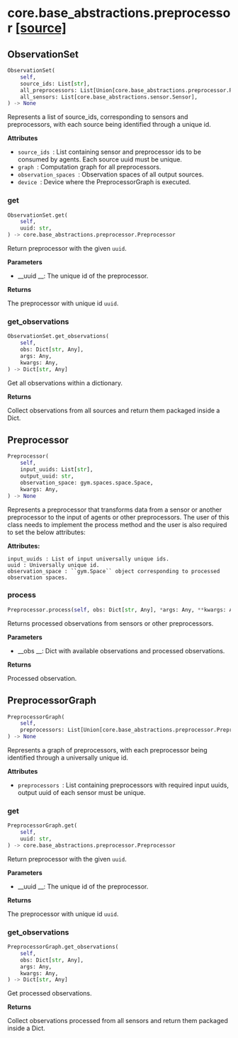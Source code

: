 # core.base_abstractions.preprocessor [[source]](https://github.com/allenai/embodied-rl/tree/master/core/base_abstractions/preprocessor.py)

## ObservationSet
```python
ObservationSet(
    self,
    source_ids: List[str],
    all_preprocessors: List[Union[core.base_abstractions.preprocessor.Preprocessor, utils.experiment_utils.Builder[core.base_abstractions.preprocessor.Preprocessor]]],
    all_sensors: List[core.base_abstractions.sensor.Sensor],
) -> None
```
Represents a list of source_ids, corresponding to sensors and
preprocessors, with each source being identified through a unique id.

__Attributes__


- `source_ids `: List containing sensor and preprocessor ids to be consumed by agents. Each source uuid must be unique.
- `graph `: Computation graph for all preprocessors.
- `observation_spaces `: Observation spaces of all output sources.
- `device `: Device where the PreprocessorGraph is executed.

### get
```python
ObservationSet.get(
    self,
    uuid: str,
) -> core.base_abstractions.preprocessor.Preprocessor
```
Return preprocessor with the given `uuid`.

__Parameters__


- __uuid __: The unique id of the preprocessor.

__Returns__


The preprocessor with unique id `uuid`.

### get_observations
```python
ObservationSet.get_observations(
    self,
    obs: Dict[str, Any],
    args: Any,
    kwargs: Any,
) -> Dict[str, Any]
```
Get all observations within a dictionary.

__Returns__


Collect observations from all sources and return them packaged inside a Dict.

## Preprocessor
```python
Preprocessor(
    self,
    input_uuids: List[str],
    output_uuid: str,
    observation_space: gym.spaces.space.Space,
    kwargs: Any,
) -> None
```
Represents a preprocessor that transforms data from a sensor or another
preprocessor to the input of agents or other preprocessors. The user of
this class needs to implement the process method and the user is also
required to set the below attributes:

__Attributes:__

    input_uuids : List of input universally unique ids.
    uuid : Universally unique id.
    observation_space : ``gym.Space`` object corresponding to processed observation spaces.

### process
```python
Preprocessor.process(self, obs: Dict[str, Any], *args: Any, **kwargs: Any) -> Any
```
Returns processed observations from sensors or other preprocessors.

__Parameters__


- __obs __: Dict with available observations and processed observations.

__Returns__


Processed observation.

## PreprocessorGraph
```python
PreprocessorGraph(
    self,
    preprocessors: List[Union[core.base_abstractions.preprocessor.Preprocessor, utils.experiment_utils.Builder[core.base_abstractions.preprocessor.Preprocessor]]],
) -> None
```
Represents a graph of preprocessors, with each preprocessor being
identified through a universally unique id.

__Attributes__


- `preprocessors `: List containing preprocessors with required input uuids, output uuid of each
    sensor must be unique.

### get
```python
PreprocessorGraph.get(
    self,
    uuid: str,
) -> core.base_abstractions.preprocessor.Preprocessor
```
Return preprocessor with the given `uuid`.

__Parameters__


- __uuid __: The unique id of the preprocessor.

__Returns__


The preprocessor with unique id `uuid`.

### get_observations
```python
PreprocessorGraph.get_observations(
    self,
    obs: Dict[str, Any],
    args: Any,
    kwargs: Any,
) -> Dict[str, Any]
```
Get processed observations.

__Returns__


Collect observations processed from all sensors and return them packaged inside a Dict.

